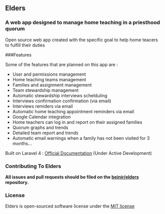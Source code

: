 ## Elders

### A web app designed to manage home teaching in a priesthood quorum

Open source web app created with the specific goal to help home teacers to fulfill their duties

###Features

Some of the features that are planned on this app are :

- User and permissions management
- Home teaching teams management
- Families and assignment management
- Team stewardship management
- Automatic stewardship interviews schelduling
- Interviews confirmation confirmation (via email)
- Interviews remiders via email
- Automatic home teaching appointment reminders via email
- Google Calendar integration
- Home teachers can log in and report on their assigned families
- Quorum graphs and trends
- Detailed team report and trends
- Automatic email warnings when a family has not been visited for 3 months...

Built on Laravel 4 : [Official Documentation](http://four.laravel.com) (Under Active Development)

### Contributing To Elders

**All issues and pull requests should be filed on the [beinir/elders](http://github.com/beinir/elders) repository.**

### License

Elders is open-sourced software license under the [MIT license](http://opensource.org/licenses/MIT)